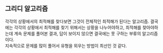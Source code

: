 ## 그리디 알고리즘

각각의 상황에서의 최적해를 찾다보면 그것이 전체적인 최적해가 된다는 알고리즘.
결국에는 각각의 상황에서 최적해를 찾기 위해서는 상황을 나누어야하고, 최적해를 찾아야하는데 계속 문제를 풀어본 결과, 답이 보이지 않으면 결국에는 못 구하는 부류의 알고리즘이다.  
지속적으로 문제를 많이 풀어서 유형을 외우는 방법이 최선인 것 같다.